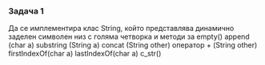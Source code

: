 ### Задача 1
Да се имплементира клас String, който представлява динамично заделен символен низ с голяма четворка и методи за
empty()
append (char a)
substring (String a)
concat (String other)
оператор + (String other)
firstIndexOf(char a)
lastIndexOf(char a)
c_str()
